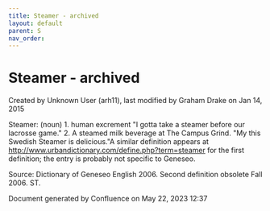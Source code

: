 ```yaml
---
title: Steamer - archived
layout: default
parent: S
nav_order:
---
```


# Steamer - archived

Created by  Unknown User (arh11), last modified by  Graham Drake on Jan 14, 2015

Steamer: (noun) 1. human excrement &quot;I gotta take a steamer before our lacrosse game.&quot; 2. A steamed milk beverage at The Campus Grind. &quot;My this Swedish Steamer is delicious.&quot;A similar definition appears at http://www.urbandictionary.com/define.php?term=steamer for the first definition; the entry is probably not specific to Geneseo.

Source: Dictionary of Geneseo English 2006. Second definition obsolete Fall 2006. ST.

Document generated by Confluence on May 22, 2023 12:37


